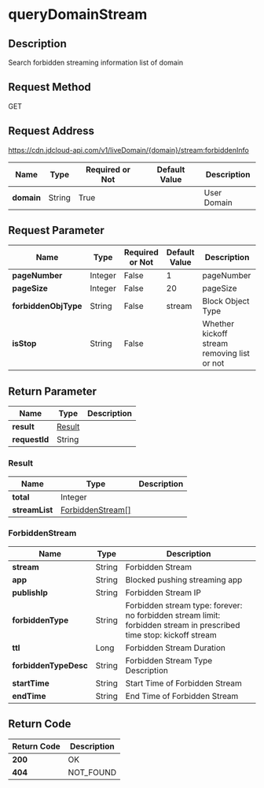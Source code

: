 # queryDomainStream


## Description
Search forbidden streaming information list of domain

## Request Method
GET

## Request Address
https://cdn.jdcloud-api.com/v1/liveDomain/{domain}/stream:forbiddenInfo

|Name|Type|Required or Not|Default Value|Description|
|---|---|---|---|---|
|**domain**|String|True| |User Domain|

## Request Parameter
|Name|Type|Required or Not|Default Value|Description|
|---|---|---|---|---|
|**pageNumber**|Integer|False|1|pageNumber|
|**pageSize**|Integer|False|20|pageSize|
|**forbiddenObjType**|String|False|stream|Block Object Type|
|**isStop**|String|False| |Whether kickoff stream removing list or not|


## Return Parameter
|Name|Type|Description|
|---|---|---|
|**result**|[Result](#result)| |
|**requestId**|String| |

### <div id="Result">Result</div>
|Name|Type|Description|
|---|---|---|
|**total**|Integer| |
|**streamList**|[ForbiddenStream[]](#forbiddenstream)| |
### <div id="ForbiddenStream">ForbiddenStream</div>
|Name|Type|Description|
|---|---|---|
|**stream**|String|Forbidden Stream|
|**app**|String|Blocked pushing streaming app|
|**publishIp**|String|Forbidden Stream IP|
|**forbiddenType**|String|Forbidden stream type: forever: no forbidden stream  limit: forbidden stream in prescribed time  stop: kickoff stream|
|**ttl**|Long|Forbidden Stream Duration|
|**forbiddenTypeDesc**|String|Forbidden Stream Type Description|
|**startTime**|String|Start Time of Forbidden Stream|
|**endTime**|String|End Time of Forbidden Stream|

## Return Code
|Return Code|Description|
|---|---|
|**200**|OK|
|**404**|NOT_FOUND|
